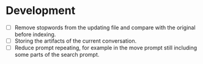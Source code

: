 # Development

- [ ] Remove stopwords from the updating file and compare with the original before indexing.
- [ ] Storing the artifacts of the current conversation.
- [ ] Reduce prompt repeating, for example in the move prompt still including some parts of the search prompt.
